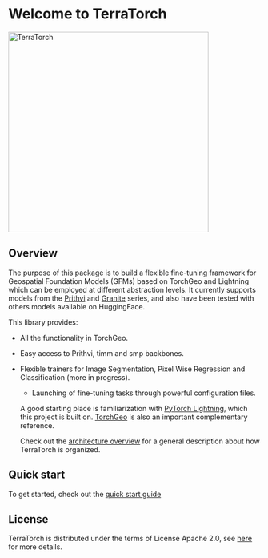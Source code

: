 # Welcome to TerraTorch
<img src="https://github.com/user-attachments/assets/f8c9586f-6220-4a53-9669-2aee3300b492" alt="TerraTorch"  width="400"/>

## Overview

The purpose of this package is to build a flexible fine-tuning framework for Geospatial Foundation Models (GFMs) based on TorchGeo and Lightning
which can be employed at different abstraction levels. It currently supports models from the
[Prithvi](https://huggingface.co/ibm-nasa-geospatial)
and [Granite](https://huggingface.co/ibm-granite/granite-geospatial-land-surface-temperature) series, and also have been tested with others models available on HuggingFace. 

This library provides:

- All the functionality in TorchGeo.
- Easy access to Prithvi, timm and smp backbones.
- Flexible trainers for Image Segmentation, Pixel Wise Regression and Classification (more in progress).
    - Launching of fine-tuning tasks through powerful configuration files.

    A good starting place is familiarization with [PyTorch Lightning](https://lightning.ai/docs/pytorch/stable/), which this project is built on. 
    [TorchGeo](https://torchgeo.readthedocs.io/en/stable/) is also an important complementary reference. 

    Check out the [architecture overview](architecture.md) for a general description about how TerraTorch is
    organized. 

## Quick start

To get started, check out the [quick start guide](quick_start.md)

## License
TerraTorch is distributed under the terms of License Apache 2.0, see [here](license.md) for more details. 
